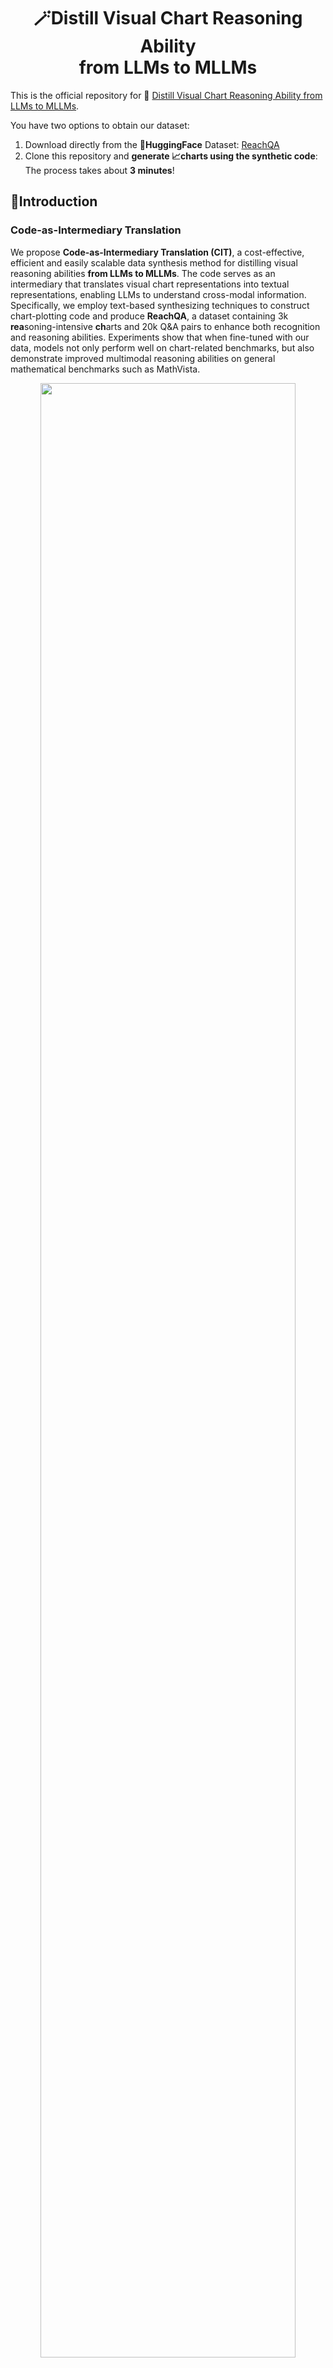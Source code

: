 <div align=center><h1>
    🪄Distill Visual Chart Reasoning Ability<br>
    from LLMs to MLLMs
</h1></div>

This is the official repository for 📃 [Distill Visual Chart Reasoning Ability from LLMs to MLLMs](https://arxiv.org/abs/2410.18798).

You have two options to obtain our dataset:

1. Download directly from the 🤗**HuggingFace** Dataset: [ReachQA](#)
2. Clone this repository and **generate 📈charts using the synthetic code**: The process takes about **3 minutes**!

## 📖Introduction

### Code-as-Intermediary Translation

We propose **Code-as-Intermediary Translation (CIT)**, a cost-effective, efficient and easily scalable data synthesis method for distilling visual reasoning abilities **from LLMs to MLLMs**.  The code serves as an intermediary that translates visual chart representations into textual representations, enabling LLMs to understand cross-modal information. Specifically, we employ text-based synthesizing techniques to construct chart-plotting code and produce **ReachQA**, a dataset containing 3k **rea**soning-intensive **ch**arts and 20k Q&A pairs to enhance both recognition and reasoning abilities.  Experiments show that when fine-tuned with our data, models not only perform well on chart-related benchmarks, but also demonstrate improved multimodal reasoning abilities on general mathematical benchmarks such as MathVista.

<div align=center><img src="./assets/ReachQA.jpg" width="90%" /></div>

> Figure: Overview of the CIT method for synthesizing multimodal instruction data. The process begins with **33 seed codes** and generates plot codes across various chart types, topics, and complexity levels through the Self-Instruct and Evol-Instruct stages. The chart set and instruction set are constructed bi-directionally, and the final filtered data yields ReachQA, a dataset for distilling visual chart reasoning abilities from LLMs to MLLMs.

### ReachQA

> Table: Comparison of existing chart-related datasets across **three properties**. Only the chart question-answering (CQA) task is considered, despite some datasets having multiple tasks. Abbreviations: Vis.=visual, Comp.=complexity, Temp.=template, Refer.=Reference, Reas.=reasoning, Rat.=rationale, Annot.=annotation and Scal.=scalable.

<div align=center><img src="./assets/Compare.png" width="90%" /></div>

> Table: ReachQA dataset statistics. Question and answer lengths are calculated based on the GPT-4o tokenizer.

| **Statistics**         | **Train Set** | **Test Set** |
| ---------------------- | ------------- | ------------ |
| **Total charts**       | 3,249         | 500          |
| - # Chart types        | 10 / 32       | 10 / 32      |
| - # Overlay plots      | 1,030         | 220          |
| - # Multiple plots     | 593           | 251          |
| - Average size (px)    | 2480×1571     | 2798×1601    |
| **Unique questions**   | 19,963        | 2,000        |
| - # Reco. per chart    | 2.53          | 2            |
| - # Reas. per chart    | 3.62          | 2            |
| **Average Length**     |               |              |
| - Avg. Reco. Q. length | 22.1          | 21.0         |
| - Avg. Reco. A. length | 38.3          | 7.0          |
| - Avg. Reas. Q. length | 38.2          | 35.4         |
| - Avg. Reas. A. length | 68.4          | 24.9         |

## ⚡️Install

1. For dataset usage:
```bash
git clone https://github.com/hewei2001/ReachQA.git
cd ReachQA
conda create -n ReachQA_data python=3.10 -y
conda activate ReachQA_data

pip install -r requirements_data.txt
pip install lmdeploy # Optional, for MLLM filter
```

2. For training / evaluation usage:
```Shell
git clone https://github.com/hewei2001/ReachQA.git
cd ReachQA
conda create -n ReachQA_train python=3.10 -y
conda activate ReachQA_train

git clone https://github.com/modelscope/swift.git
cd swift
pip install -e '.[llm]'
pip install timm
```

## 🌳Project Structure

```
ReachQA
 ├── assets
 ├── data
 │   ├── reachqa_seed
 │   ├── reachqa_test
 │   └── reachqa_train
 ├── scripts
 │   ├── data
 │   ├── eval
 │   ├── filter
 │   └── train
 ├── utils
 │   ├── chart_notes.py
 │   ├── openai_utils.py
 │   └── __init__.py
 ├── batch_filter_image.py
 ├── batch_filter_QA.py
 ├── openai_generate_code.py
 ├── openai_generate_QA.py
 ├── openai_llm_evaluation.py
 ├── swift_infer_dataset.py
 ├── requirements_data.txt
 └── README.md
```
| File                     | Description                                |
|--------------------------|--------------------------------------------|
| assets/                  | Folder for project-related resources       |
| data/                    | Folder for dataset storage                 |
| scripts/                 | Folder for scripts to run |
| utils/                   | Folder for utility functions               |
| batch_filter_QA.py      | Code for filtering Q&A with MLLMs |
| batch_filter_image.py    | Code for filtering images with MLLMs |
| openai_generate_QA.py    | Code for synthesizing Q&A |
| openai_generate_code.py  | Code for synthesizing code for charts |
| openai_llm_evaluation.py | Code for LLM-as-a-Jugde evaluation |

## 📈Quick Start

1. **Obtain ReachQA dataset in 3 minutes:**

```bash
cd ReachQA
conda activate ReachQA_data

python ./data/reachqa_train/execute_code.py \
	--code_dir ./data/reachqa_train/code/ \
	--image_dir ./data/reachqa_train/images/ 
	
python ./data/reachqa_test/execute_code.py 
	--code_dir ./data/reachqa_test/code/ \
	--image_dir ./data/reachqa_test/images/ 
```

2. **Data Construction with CIT:**

Before generating, the parameters in the `scripts/` should be modified!

```bash
cd ReachQA
conda activate ReachQA_data

# Generate code
bash ./scripts/data/run_openai_generate_code.sh

# Execute code and generate images
python ./data/reachqa_train/execute_code.py \
	--code_dir ./data/reachqa_train/all_code/ \
	--image_dir ./data/reachqa_train/all_images/ 

# Filter images
bash ./scripts/filter/run_rating_images.sh
python ./data/reachqa_train/filter_rated_image.py \
	--data_dir ./data/reachqa_train/

# Generate QA
bash ./scripts/data/run_openai_generate_QA.sh

# Filter QA
bash ./scripts/filter/run_rating_QA.sh
python ./data/reachqa_train/filter_rated_QA.py \
	--data_dir ./data/reachqa_train/
```

3. **Training / Inference / Evaluation:**

Before training, the JSON instruction file needs to be processed into **Swift format**!

For the specific format, refer to the [Official Swift Documentation](https://github.com/modelscope/ms-swift/tree/main).
```bash
cd ReachQA
conda activate ReachQA_train

# Swift format
cd ./data/reachqa_train/
python process_to_swift_internvl.py

# Training
cd ../..
bash ./scripts/train/internvl2_lora.sh

# Inference
bash ./scripts/eval/infer_InternVL2-8B.sh

# Evaluation
bash ./scripts/eval/run_openai_evaluation.sh
```
## 📈Main Results

> Table: Evaluation results on seven benchmarks. Details for these benchmarks and models are presented in § 4.1. The best performance for each category and task is in **bold**. The percentage of performance improvements compared to the vanilla model is denoted by (↑).

<div align=center><img src="./assets/results.png" width="90%" /></div>

---

<div align=center><img src="./assets/attention.png" width="90%" /></div>

> Figure: An example of **attention visualization** from the ChartQA dataset. The top row shows the results from the vanilla LLaVA-Next-Llama3-8B model, while the bottom row displays the results from our fine-tuned model. For each output, we present the attention distribution (highlighted zones) at **three key steps**, calculated by averaging the attention values of all tokens in each step.


## 🔎Citation

```
@misc{he2024distillvisualchartreasoning,
      title={Distill Visual Chart Reasoning Ability from LLMs to MLLMs}, 
      author={Wei He and Zhiheng Xi and Wanxu Zhao and Xiaoran Fan and Yiwen Ding and Zifei Shan and Tao Gui and Qi Zhang and Xuanjing Huang},
      year={2024},
      eprint={2410.18798},
      archivePrefix={arXiv},
      primaryClass={cs.CL},
      url={https://arxiv.org/abs/2410.18798}, 
}
```
